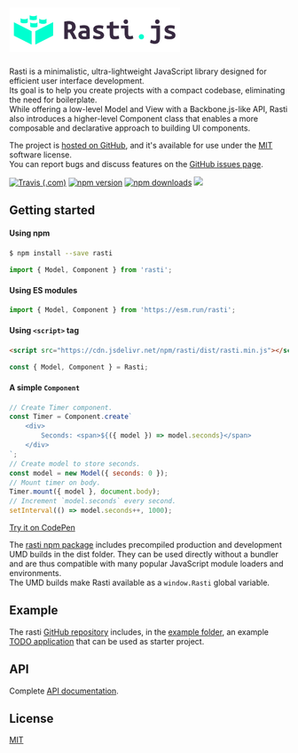 # <a href="http://rasti.js.org"><img src="docs/logo.svg" height="80" alt="Rasti" aria-label="rasti.js.org" /></a>


Rasti is a minimalistic, ultra-lightweight JavaScript library designed for efficient user interface development.<br />
Its goal is to help you create projects with a compact codebase, eliminating the need for boilerplate.<br />
While offering a low-level Model and View with a Backbone.js-like API, Rasti also introduces a higher-level Component class that enables a more composable and declarative approach to building UI components.<br />

The project is [hosted on GitHub](https://github.com/8tentaculos/rasti), and it's available for use under the [MIT](LICENSE.md) software license.<br />
You can report bugs and discuss features on the [GitHub issues page](https://github.com/8tentaculos/rasti/issues).

[![Travis (.com)](https://img.shields.io/travis/com/8tentaculos/rasti?style=flat-square)](https://app.travis-ci.com/8tentaculos/rasti)
[![npm version](https://img.shields.io/npm/v/rasti.svg?style=flat-square)](https://www.npmjs.com/package/rasti)
[![npm downloads](https://img.shields.io/npm/dm/rasti.svg?style=flat-square)](https://www.npmjs.com/package/rasti)
[![](https://data.jsdelivr.com/v1/package/npm/rasti/badge)](https://www.jsdelivr.com/package/npm/rasti)

## Getting started

#### Using npm

```bash
$ npm install --save rasti
```

```javascript
import { Model, Component } from 'rasti';
```

#### Using ES modules

```javascript
import { Model, Component } from 'https://esm.run/rasti';
```

#### Using `<script>` tag

```html
<script src="https://cdn.jsdelivr.net/npm/rasti/dist/rasti.min.js"></script>
```

```javascript
const { Model, Component } = Rasti;
```

#### A simple `Component`

```javascript
// Create Timer component.
const Timer = Component.create`
    <div>
        Seconds: <span>${({ model }) => model.seconds}</span>
    </div>
`;
// Create model to store seconds.
const model = new Model({ seconds: 0 });
// Mount timer on body.
Timer.mount({ model }, document.body);
// Increment `model.seconds` every second.
setInterval(() => model.seconds++, 1000);
```

[Try it on CodePen](https://codepen.io/8tentaculos/pen/gOQxaOE?editors=0010)

The [rasti npm package](https://www.npmjs.com/package/rasti) includes precompiled production and development UMD builds in the dist folder. They can be used directly without a bundler and are thus compatible with many popular JavaScript module loaders and environments.<br />
The UMD builds make Rasti available as a `window.Rasti` global variable.

## Example

The rasti [GitHub repository](https://github.com/8tentaculos/rasti) includes, in the [example folder](https://github.com/8tentaculos/rasti/tree/master/example/todo), an example [TODO application](http://rasti.js.org/example/todo/index.html) that can be used as starter project.

## API

Complete [API documentation](docs/api.md).

## License

[MIT](LICENSE.md)
